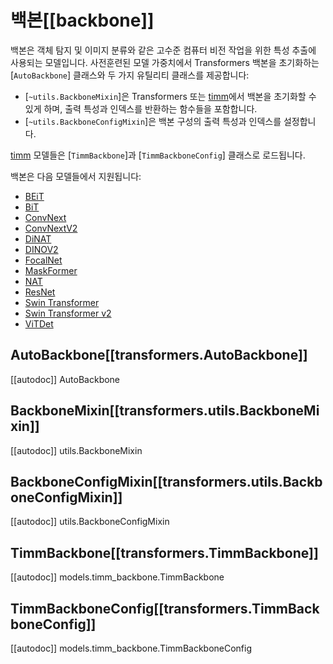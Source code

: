 <!--Copyright 2023 The HuggingFace Team. All rights reserved.

Licensed under the Apache License, Version 2.0 (the "License"); you may not use this file except in compliance with
the License. You may obtain a copy of the License at

http://www.apache.org/licenses/LICENSE-2.0

Unless required by applicable law or agreed to in writing, software distributed under the License is distributed on
an "AS IS" BASIS, WITHOUT WARRANTIES OR CONDITIONS OF ANY KIND, either express or implied. See the License for the
specific language governing permissions and limitations under the License.

⚠️ Note that this file is in Markdown but contain specific syntax for our doc-builder (similar to MDX) that may not be
rendered properly in your Markdown viewer.

-->

# 백본[[backbone]]

백본은 객체 탐지 및 이미지 분류와 같은 고수준 컴퓨터 비전 작업을 위한 특성 추출에 사용되는 모델입니다. 사전훈련된 모델 가중치에서 Transformers 백본을 초기화하는 [`AutoBackbone`] 클래스와 두 가지 유틸리티 클래스를 제공합니다:

* [`~utils.BackboneMixin`]은 Transformers 또는 [timm](https://hf.co/docs/timm/index)에서 백본을 초기화할 수 있게 하며, 출력 특성과 인덱스를 반환하는 함수들을 포함합니다.
* [`~utils.BackboneConfigMixin`]은 백본 구성의 출력 특성과 인덱스를 설정합니다.

[timm](https://hf.co/docs/timm/index) 모델들은 [`TimmBackbone`]과 [`TimmBackboneConfig`] 클래스로 로드됩니다.

백본은 다음 모델들에서 지원됩니다:

* [BEiT](../model_doc/beit)
* [BiT](../model_doc/bit)
* [ConvNext](../model_doc/convnext)
* [ConvNextV2](../model_doc/convnextv2)
* [DiNAT](../model_doc/dinat)
* [DINOV2](../model_doc/dinov2)
* [FocalNet](../model_doc/focalnet)
* [MaskFormer](../model_doc/maskformer)
* [NAT](../model_doc/nat)
* [ResNet](../model_doc/resnet)
* [Swin Transformer](../model_doc/swin)
* [Swin Transformer v2](../model_doc/swinv2)
* [ViTDet](../model_doc/vitdet)

## AutoBackbone[[transformers.AutoBackbone]]

[[autodoc]] AutoBackbone

## BackboneMixin[[transformers.utils.BackboneMixin]]

[[autodoc]] utils.BackboneMixin

## BackboneConfigMixin[[transformers.utils.BackboneConfigMixin]]

[[autodoc]] utils.BackboneConfigMixin

## TimmBackbone[[transformers.TimmBackbone]]

[[autodoc]] models.timm_backbone.TimmBackbone

## TimmBackboneConfig[[transformers.TimmBackboneConfig]]

[[autodoc]] models.timm_backbone.TimmBackboneConfig
